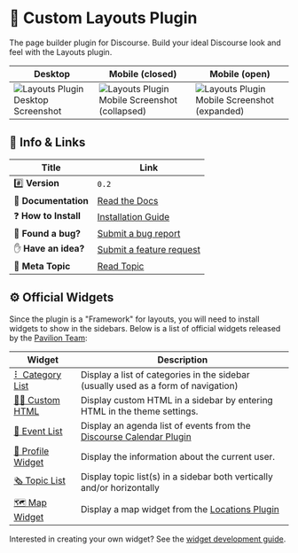 # 📐 Custom Layouts Plugin

The page builder plugin for Discourse. Build your ideal Discourse look and feel with the Layouts plugin.

| Desktop                                                                                                                                  | Mobile (closed)                                                                                                                                     | Mobile (open)                                                                                                                                      |
| ---------------------------------------------------------------------------------------------------------------------------------------- | --------------------------------------------------------------------------------------------------------------------------------------------------- | -------------------------------------------------------------------------------------------------------------------------------------------------- |
| ![Layouts Plugin Desktop Screenshot](https://d11a6trkgmumsb.cloudfront.net/original/3X/1/4/14f4d328012164ba4fc28c75853fb3f36276f4b8.png) | ![Layouts Plugin Mobile Screenshot (collapsed)](https://d11a6trkgmumsb.cloudfront.net/original/3X/8/c/8c66e4fbe35bd62d14c3595147c2e79938947e62.png) | ![Layouts Plugin Mobile Screenshot (expanded)](https://d11a6trkgmumsb.cloudfront.net/original/3X/4/d/4d739410f2a7c669f78586b424267e8232181662.png) |

## 🔗 Info &amp; Links

| Title                  | Link                                                                        |
| ---------------------- | --------------------------------------------------------------------------- |
| #️⃣ **Version**         | `0.2`                                                                       |
| 📄 **Documentation**   | [Read the Docs](https://coop.pavilion.tech/docs?ascending=false&category=92&solved=false)               |
| ❓ **How to Install**  | [Installation Guide](https://coop.pavilion.tech/docs?topic=1606)  |
| 🐛 **Found a bug?**    | [Submit a bug report](https://coop.pavilion.tech/w/bug-report/steps/plugin)      |
| ✋ **Have an idea?**   | [Submit a feature request](https://coop.pavilion.tech/c/support/discourse-layouts/93) |
| 📰 **Meta Topic**      | [Read Topic](https://meta.discourse.org/t/custom-layouts-plugin/55208)      |

## ⚙️ Official Widgets

Since the plugin is a "Framework" for layouts, you will need to install widgets to show in the sidebars. Below is a list of official widgets released by the [Pavilion Team](https://thepavilion.io/members):

| Widget                                                                         | Description                                                                                                                  |
| ------------------------------------------------------------------------------ | ---------------------------------------------------------------------------------------------------------------------------- |
| [⠇ Category List](https://github.com/paviliondev/layouts-category-list-widget) | Display a list of categories in the sidebar (usually used as a form of navigation)                                           |
| [🧑‍💻 Custom HTML](https://github.com/paviliondev/layouts-custom-html)        | Display custom HTML in a sidebar by entering HTML in the theme settings.                                                     |
| [📅 Event List](https://github.com/paviliondev/layouts-event-list-widget)      | Display an agenda list of events from the [Discourse Calendar Plugin](https://meta.discourse.org/t/discourse-calendar/97376) |
| [👨 Profile Widget](https://github.com/paviliondev/layouts-profile-widget)     | Display the information about the current user.                                                                              |
| [🗞 Topic List](https://github.com/paviliondev/layouts-topic-lists-widget)      | Display topic list(s) in a sidebar both vertically and/or horizontally                                                       |
| [🗺 Map Widget](https://coop.pavilion.tech/docs?topic=1610)                       | Display a map widget from the [Locations Plugin](https://meta.discourse.org/t/locations-plugin/69742)                             |

Interested in creating your own widget? See the [widget development guide](https://coop.pavilion.tech/docs?topic=1618).
